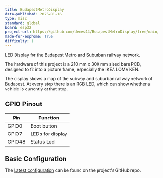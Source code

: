 ```yaml
---
title: BudapestMetroDisplay
date-published: 2025-01-16
type: misc
standard: global
board: esp32
project-url: https://github.com/denes44/BudapestMetroDisplay/tree/main/esphome
made-for-esphome: True
difficulty: 1
---
```


LED Display for the Budapest Metro and Suburban railway network.

The hardware of this project is a 210 mm x 300 mm sized bare PCB,
designed to fit into a picture frame, especially the IKEA LOMVIKEN.

The display shows a map of the subway and suburban railway network of
Budapest. At every stop there is an RGB LED, which can show whether a vehicle
is currently at that stop.

## GPIO Pinout

| Pin    | Function         |
| ------ | ---------------- |
| GPIO0  | Boot button      |
| GPIO7  | LEDs for display |
| GPIO48 | Status Led       |

## Basic Configuration

The [Latest configuration](https://github.com/denes44/BudapestMetroDisplay/tree/main/esphome)
can be found on the project's GitHub repo.
